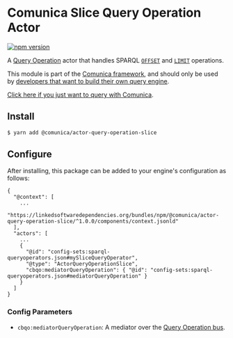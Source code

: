 # Comunica Slice Query Operation Actor

[![npm version](https://badge.fury.io/js/%40comunica%2Factor-query-operation-slice.svg)](https://www.npmjs.com/package/@comunica/actor-query-operation-slice)

A [Query Operation](https://github.com/comunica/comunica/tree/master/packages/bus-query-operation) actor that handles SPARQL [`OFFSET`](https://www.w3.org/TR/sparql11-query/#modOffset) and [`LIMIT`](https://www.w3.org/TR/sparql11-query/#modResultLimit) operations.

This module is part of the [Comunica framework](https://github.com/comunica/comunica),
and should only be used by [developers that want to build their own query engine](https://comunica.dev/docs/modify/).

[Click here if you just want to query with Comunica](https://comunica.dev/docs/query/).

## Install

```bash
$ yarn add @comunica/actor-query-operation-slice
```

## Configure

After installing, this package can be added to your engine's configuration as follows:
```text
{
  "@context": [
    ...
    "https://linkedsoftwaredependencies.org/bundles/npm/@comunica/actor-query-operation-slice/^1.0.0/components/context.jsonld"  
  ],
  "actors": [
    ...
    {
      "@id": "config-sets:sparql-queryoperators.json#mySliceQueryOperator",
      "@type": "ActorQueryOperationSlice",
      "cbqo:mediatorQueryOperation": { "@id": "config-sets:sparql-queryoperators.json#mediatorQueryOperation" }
    }
  ]
}
```

### Config Parameters

* `cbqo:mediatorQueryOperation`: A mediator over the [Query Operation bus](https://github.com/comunica/comunica/tree/master/packages/bus-query-operation).
